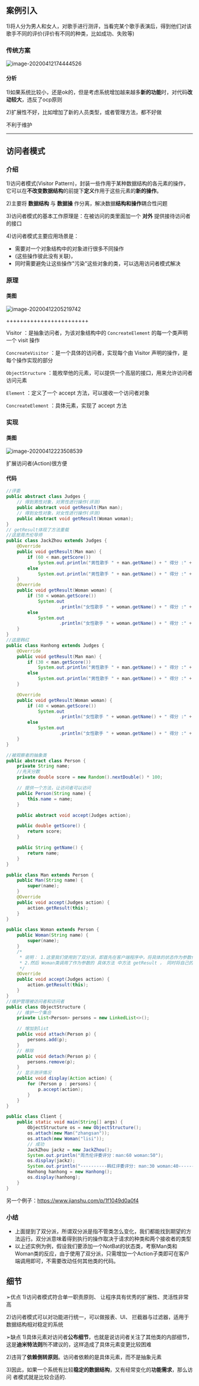## 案例引入

1)将人分为男人和女人，对歌手进行测评，当看完某个歌手表演后，得到他们对该歌手不同的评价(评价有不同的种类，比如成功、失败等)

### 传统方案

![image-20200412174444526](15.访问者模式.assets\image-20200412174444526.png)

#### 分析

1)如果系统比较小，还是ok的，但是考虑系统增加越来越多**新的功能**时，对代码**改动较大**，违反了ocp原则

2)扩展性不好，比如增加了新的人员类型，或者管理方法，都不好做

不利于维护

---

## 访问者模式

### 介绍

1)访问者模式(Visitor Pattern)，封装一些作用于某种数据结构的各元素的操作，它可以在**不改变数据结构**的前提下**定义**作用于这些元素的**新的操作**。

2)主要将 **数据结构** 与 **数据操** 作分离，解决数据**结构和操作**耦合性问题

3)访问者模式的基本工作原理是：在被访问的类里面加一个 **对外** 提供接待访问者的接口

4)访问者模式主要应用场景是：

- 需要对一个对象结构中的对象进行很多不同操作
- (这些操作彼此没有关联)，
- 同时需要避免让这些操作"污染"这些对象的类，可以选用访问者模式解决



### 原理

#### 类图



![image-20200412205219742](15.访问者模式.assets\image-20200412205219742.png)



++++++++++++++++++++++++

Visitor ：是抽象访问者，为该对象结构中的 `ConcreateElement` 的每一个类声明一个 visit 操作

`ConcreateVisitor` ：是一个具体的访问者，实现每个由 Visitor 声明的操作，是每个操作实现的部分

`ObjectStructure` ：能枚举他的元素，可以提供一个高层的接口，用来允许访问者访问元素

`Element` ：定义了一个 accept 方法，可以接收一个访问者对象

`ConcreateElement` ：具体元素，实现了 accept 方法

### 实现

#### 类图

![image-20200412223508539](15.访问者模式.assets\image-20200412223508539.png)



扩展访问者(Action)很方便

#### 代码

```java
//评委
public abstract class Judges {
    // 得到男性对象，对男性进行操作(评测)
    public abstract void getResult(Man man);
    // 得到女性对象，对女性进行操作(评测)
    public abstract void getResult(Woman woman);
}
// getResult体现了方法重载
//这是周杰伦导师
public class JackZhou extends Judges {
	@Override
	public void getResult(Man man) {
		if (60 < man.getScore())
			System.out.println("男性歌手 " + man.getName() + " 得分 :" + man.getScore() + ",晋级~");
		else
			System.out.println("男性歌手 " + man.getName() + " 得分 :" + man.getScore() + ",淘汰~");
	}
	@Override
	public void getResult(Woman woman) {
		if (50 < woman.getScore())
			System.out
					.println("女性歌手 " + woman.getName() + " 得分 :" + woman.getScore() + ",晋级~");
		else
			System.out
					.println("女性歌手 " + woman.getName() + " 得分 :" + woman.getScore() + ",淘汰~");
	}
}
//这是韩红
public class Hanhong extends Judges {
	@Override
	public void getResult(Man man) {
		if (30 < man.getScore())
			System.out.println("男性歌手 " + man.getName() + " 得分 :" + man.getScore() + ",晋级~");
		else
			System.out.println("男性歌手 " + man.getName() + " 得分 :" + man.getScore() + ",淘汰~");
	}

	@Override
	public void getResult(Woman woman) {
		if (40 < woman.getScore())
			System.out
					.println("女性歌手 " + woman.getName() + " 得分 :" + woman.getScore() + ",晋级~");
		else
			System.out
					.println("女性歌手 " + woman.getName() + " 得分 :" + woman.getScore() + ",淘汰~");
	}
}

//被观察者的抽象类
public abstract class Person {
	private String name;
    //先天分数
	private double score = new Random().nextDouble() * 100;

	// 提供一个方法，让访问者可以访问
	public Person(String name) {
		this.name = name;
	}

	public abstract void accept(Judges action);

	public double getScore() {
		return score;
	}

	public String getName() {
		return name;
	}
}

public class Man extends Person {
	public Man(String name) {
		super(name);
	}
	@Override
	public void accept(Judges action) {
		action.getResult(this);
	}
}

public class Woman extends Person {
	public Woman(String name) {
		super(name);
	}
	/*
	 * 说明： 1.这里我们使用到了双分派，即首先在客户端程序中，将具体的状态作为参数传递到Woman/Man 中(第一次分派) 
	 * 2.然后 Woman类调用了作为参数的 具体方法 中方法 getResult ， 同时将自己的(this)作为参数传入，完成第二次分派
	 */
	@Override
	public void accept(Judges action) {
		action.getResult(this);
	}
}
//维护管理被访问者和访问者
public class ObjectStructure {
    // 维护一个集合
    private List<Person> persons = new LinkedList<>();

    // 增加到list
    public void attach(Person p) {
        persons.add(p);
    }
    // 移除
    public void detach(Person p) {
        persons.remove(p);
    }
    // 显示测评情况
    public void display(Action action) {
        for (Person p : persons) {
            p.accept(action);
        }
    }
}

public class Client {
	public static void main(String[] args) {
		ObjectStructure os = new ObjectStructure();
		os.attach(new Man("zhangsan"));
		os.attach(new Woman("lisi"));
		// 成功
		JackZhou jackz = new JackZhou();
		System.out.println("周杰伦评委评分：man:60 woman:50");
		os.display(jackz);
		System.out.println("----------韩红评委评分: man:30 woman:40-----------------");
		Hanhong hanhong = new Hanhong();
		os.display(hanhong);
	}
}
```

另一个例子：https://www.jianshu.com/p/1f1049d0a0f4

### 小结

- 上面提到了双分派，所谓双分派是指不管类怎么变化，我们都能找到期望的方法运行。双分派意味着得到执行的操作取决于请求的种类和两个接收者的类型
- 以上述实例为例，假设我们要添加一个NotBat的状态类，考察Man类和Woman类的反应，由于使用了双分派，只需增加一个Action子类即可在客户端调用即可，不需要改动任何其他类的代码。

## 细节

➢优点
1)访问者模式符合单一职责原则、 让程序具有优秀的扩展性、灵活性非常高

2)访问者模式可以对功能进行统一，可以做报表、UI、 拦截器与过滤器，适用于数据结构相对稳定的系统

➢缺点
1)具体元素对访问者**公布细节**，也就是说访问者关注了其他类的内部细节，这是**迪米特法则**所不建议的，这样造成了具体元素变更比较困难

2)违背了**依赖倒转原则**。访问者依赖的是具体元素，而不是抽象元素

3)因此，如果一个系统有比较**稳定的数据结构**，又有经常变化的**功能需求**，那么访问
者模式就是比较合适的.















































































































































